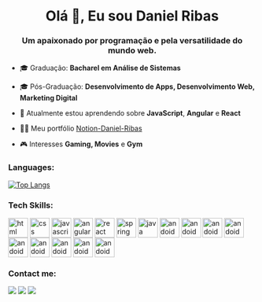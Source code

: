 <h1 align="center">Olá 👋, Eu sou Daniel Ribas</h1>
<h3 align="center">Um apaixonado por programação e pela versatilidade do mundo web.</h3>

- 🎓 Graduação: **Bacharel em Análise de Sistemas**

- 🎓 Pós-Graduação: **Desenvolvimento de Apps, Desenvolvimento Web, Marketing Digital**

- 🌱 Atualmente estou aprendendo sobre **JavaScript**, **Angular** e **React**

- 👨‍💻 Meu portfólio [Notion-Daniel-Ribas](https://crimson-lillipilli-e34.notion.site/Ol-eu-sou-Daniel-Ribas-af24962b81b848cb801d1fbac05a2d05)

- 🎮 Interesses **Gaming, Movies** e **Gym**

<h3 align="left">Languages:</h3>

[![Top Langs](https://github-readme-stats.vercel.app/api/top-langs/?username=danielribas1105)](https://github.com/anuraghazra/github-readme-stats)

<h3 align="left">Tech Skills:</h3>
<div>
<img align="center" alt="html" height="40" width="40" src="https://cdn.jsdelivr.net/gh/devicons/devicon/icons/html5/html5-original.svg" />
<img align="center" alt="css" height="40" width="40" src="https://cdn.jsdelivr.net/gh/devicons/devicon/icons/css3/css3-original.svg" />
<img align="center" alt="javascript" height="40" width="40" src="https://cdn.jsdelivr.net/gh/devicons/devicon/icons/javascript/javascript-plain.svg" />
<img align="center" alt="angular" height="40" width="40" src="https://cdn.jsdelivr.net/gh/devicons/devicon/icons/angularjs/angularjs-plain.svg" />
<img align="center" alt="react" height="40" width="40" src="https://cdn.jsdelivr.net/gh/devicons/devicon/icons/react/react-original.svg" />
<img align="center" alt="spring" height="40" width="40" src="https://cdn.jsdelivr.net/gh/devicons/devicon/icons/spring/spring-original.svg" />
<img align="center" alt="java" height="40" width="40" src="https://cdn.jsdelivr.net/gh/devicons/devicon/icons/java/java-original.svg" />
<img align="center" alt="andoid" height="40" width="40" src="https://cdn.jsdelivr.net/gh/devicons/devicon/icons/mysql/mysql-original-wordmark.svg" />
<img align="center" alt="andoid" height="40" width="40" src="https://cdn.jsdelivr.net/gh/devicons/devicon/icons/firebase/firebase-plain.svg" />
<img align="center" alt="andoid" height="40" width="40" src="https://cdn.jsdelivr.net/gh/devicons/devicon/icons/android/android-original.svg" />
<img align="center" alt="andoid" height="40" width="40" src="https://cdn.jsdelivr.net/gh/devicons/devicon/icons/git/git-original.svg" />
<img align="center" alt="andoid" height="40" width="40" src="https://cdn.jsdelivr.net/gh/devicons/devicon/icons/github/github-original.svg" />
<img align="center" alt="andoid" height="40" width="40" src="https://cdn.jsdelivr.net/gh/devicons/devicon/icons/figma/figma-original.svg" />
<img align="center" alt="andoid" height="40" width="40" src="https://cdn.jsdelivr.net/gh/devicons/devicon/icons/vscode/vscode-original.svg" />
<img align="center" alt="andoid" height="40" width="40" src="https://cdn.jsdelivr.net/gh/devicons/devicon/icons/wordpress/wordpress-plain.svg" />
<img align="center" alt="andoid" height="40" width="40" src="https://cdn.jsdelivr.net/gh/devicons/devicon/icons/woocommerce/woocommerce-original.svg" />
</div>

<h3 align="left">Contact me:</h3>
<div> 
  <a href="https://www.instagram.com/danielribas1105/" target="_blank"><img src="https://img.shields.io/badge/-Instagram-%23E4405F?style=for-the-badge&logo=instagram&logoColor=white" target="_blank"></a>
  <a href = "mailto:danielribas1105@gmail.com"><img src="https://img.shields.io/badge/-Gmail-%23333?style=for-the-badge&logo=gmail&logoColor=white" target="_blank"></a>
  <a href="https://www.linkedin.com/in/danielribas-developer/" target="_blank"><img src="https://img.shields.io/badge/-LinkedIn-%230077B5?style=for-the-badge&logo=linkedin&logoColor=white" target="_blank"></a>  
</div>
